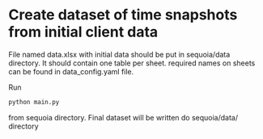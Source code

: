# Create dataset of time snapshots from initial client data

File named data.xlsx with initial data should be put in sequoia/data directory.
It should contain one table per sheet.
required names on sheets can be found in data_config.yaml file.

Run
```bash
python main.py
```
from sequoia directory.
Final dataset will be written do sequoia/data/ directory